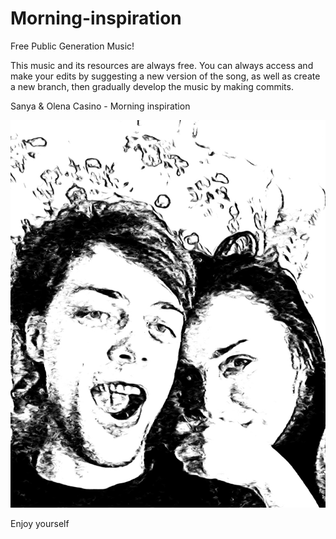 # Morning-inspiration

Free Public Generation Music!

This music and its resources are always free.
You can always access and make your edits by suggesting a new version of the song, as well as create a new branch, then gradually develop the music by making commits.

Sanya & Olena Casino - Morning inspiration

![Screenshot](logo.jpeg)

Enjoy yourself
